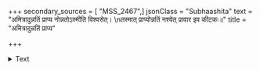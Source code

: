 +++
secondary_sources = [ "MSS_2467",]
jsonClass = "Subhaashita"
text = "अमित्रादुन्नतिं प्राप्य नोन्नतोऽस्मीति विश्वसेत्।  \nतस्मात् प्राप्योन्नतिं नश्येत् प्रावार इव कीटकः॥"
title = "अमित्रादुन्नतिं प्राप्य"

+++

<details><summary>Text</summary>

अमित्रादुन्नतिं प्राप्य नोन्नतोऽस्मीति विश्वसेत्।  
तस्मात् प्राप्योन्नतिं नश्येत् प्रावार इव कीटकः॥
</details>

